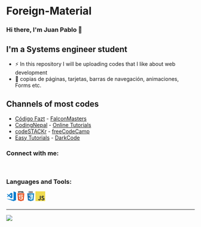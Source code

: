 # Foreign-Material

### Hi there, I'm Juan Pablo 👋

## I'm a Systems engineer student
- ⚡ In this repository I will be uploading codes that I like about web development
- 💎 copias de páginas, tarjetas, barras de navegación, animaciones, Forms etc.

## Channels of most codes
- [Código Fazt][Código Fazt] - [FalconMasters][FalconMasters]
- [CodingNepal][CodingNepal] - [Online Tutorials][Online Tutorials]
- [codeSTACKr][codeSTACKr] - [freeCodeCamp][freeCodeCamp]
- [Easy Tutorials][Easy Tutorials] - [DarkCode][DarkCode]

### Connect with me:

[<img align="left" alt="" width="26px" color="#FF0000" src="https://cdn.jsdelivr.net/npm/simple-icons@v3/icons/instagram.svg" />][instagram]
[<img align="left" alt="" width="26px" src="https://cdn.jsdelivr.net/npm/simple-icons@v3/icons/facebook.svg" />][facebook]

<br />

### Languages and Tools:

<img align="left" alt="Visual Studio Code" width="26px" src="https://raw.githubusercontent.com/github/explore/80688e429a7d4ef2fca1e82350fe8e3517d3494d/topics/visual-studio-code/visual-studio-code.png" />
<img align="left" alt="HTML5" width="26px" src="https://raw.githubusercontent.com/github/explore/80688e429a7d4ef2fca1e82350fe8e3517d3494d/topics/html/html.png" />
<img align="left" alt="CSS3" width="26px" src="https://raw.githubusercontent.com/github/explore/80688e429a7d4ef2fca1e82350fe8e3517d3494d/topics/css/css.png" />
<img align="left" alt="JavaScript" width="26px" src="https://raw.githubusercontent.com/github/explore/80688e429a7d4ef2fca1e82350fe8e3517d3494d/topics/javascript/javascript.png" />


<br />
<br />

---

<img align="left" src="https://github-readme-stats.vercel.app/api/pin/?username=jpcortesg&repo=Foreign-Material&show_icons=true&theme=dark"/>

[instagram]: https://www.instagram.com/juan.pablo.cg/
[facebook]: https://www.facebook.com/juanpablo.cortesgonzalez.52
[Código Fazt]: https://www.youtube.com/channel/UCMn28O1sQGochG94HdlthbA
[FalconMasters]: https://www.youtube.com/channel/UCJl1YajcPWTeJNsQhGyMIMg
[CodingNepal]: https://www.youtube.com/channel/UCk7xIEmd3MeyhIu2StLX5yA
[Online Tutorials]: https://www.youtube.com/channel/UCbwXnUipZsLfUckBPsC7Jog
[codeSTACKr]: https://www.youtube.com/channel/UCDCHcqyeQgJ-jVSd6VJkbCw
[freeCodeCamp]: https://www.youtube.com/channel/UC8butISFwT-Wl7EV0hUK0BQ
[Easy Tutorials]: https://www.youtube.com/channel/UCkjoHfkLEy7ZT4bA2myJ8xA
[DarkCode]: https://www.youtube.com/channel/UCD3KVjbb7aq2OiOffuungzw